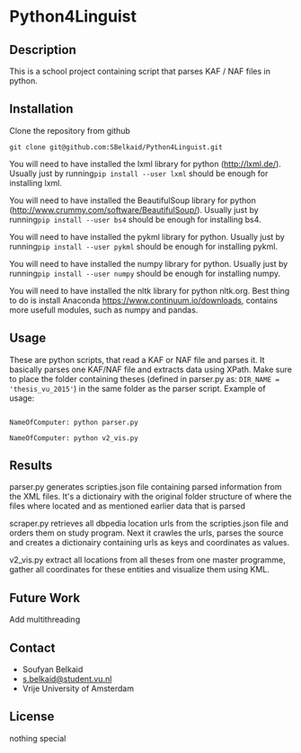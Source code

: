 Python4Linguist
=============

Description
----------
This is a school project containing script that parses KAF / NAF files in python.

Installation
-----------
Clone the repository from github

````shell
git clone git@github.com:SBelkaid/Python4Linguist.git
````
You will need to have installed the lxml library for python (http://lxml.de/). Usually just by running`pip install --user lxml` should be enough for installing lxml.

You will need to have installed the BeautifulSoup library for python (http://www.crummy.com/software/BeautifulSoup/). Usually just by running`pip install --user bs4` should be enough for installing bs4.

You will need to have installed the pykml library for python. Usually just by running`pip install --user pykml` should be enough for installing pykml.

You will need to have installed the numpy library for python. Usually just by running`pip install --user numpy` should be enough for installing numpy.

You will need to have installed the nltk library for python nltk.org. Best thing to do is install Anaconda https://www.continuum.io/downloads, contains more usefull modules, such as numpy and pandas. 

Usage
-----

These are python scripts, that read a KAF or NAF file and parses it. It basically parses one KAF/NAF file
and extracts data using XPath. Make sure to place the folder containing theses (defined in parser.py as: ``DIR_NAME = 'thesis_vu_2015'``) in the same folder as the parser script. Example of usage:

```shell

NameOfComputer: python parser.py

NameOfComputer: python v2_vis.py
```

Results
-------------
parser.py generates scripties.json file containing parsed information from the XML files. It's a dictionairy
with the original folder structure of where the files where located and as mentioned earlier data that is parsed

scraper.py retrieves all dbpedia location urls from the scripties.json file and orders them on study program. Next it crawles the urls, parses the source and creates a dictionairy containing urls as keys and coordinates as values.

v2_vis.py extract all locations from all theses from one master programme, gather all coordinates for these entities and visualize them using KML.

Future Work
------
Add multithreading

Contact
------

* Soufyan Belkaid
* s.belkaid@student.vu.nl
* Vrije University of Amsterdam

License
------
nothing special